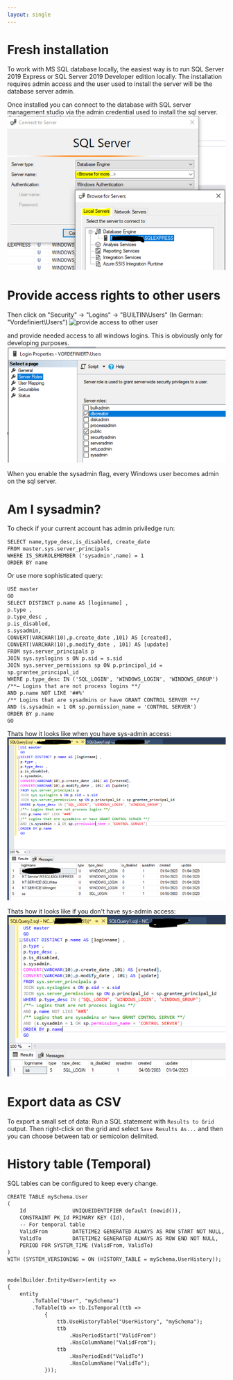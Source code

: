 ```yaml
---
layout: single
---
```


# Fresh installation
To work with MS SQL database locally, the easiest way is to run SQL Server 2019 Express or SQL Server 2019 Developer edition locally.
The installation requires admin access and the user used to install the server will be the database server admin.

Once installed you can connect to the database with SQL server management studio via the admin credential used to install the sql server.
![provide access to other user](/assets/images/software-engineering/databases/sql-server-management-studio-connect.PNG)


# Provide access rights to other users
Then click on "Security" -> "Logins" -> "BUILTIN\Users" (In German: "Vordefiniert\Users") 
![provide access to other user](/assets/images/software-engineering/databases/ssql-server-management-studio.PNG)

and provide needed access to all windows logins. This is obviously only for developing purposes.
![provide access to other user](/assets/images/software-engineering/databases/sql-server-management-studio-grant-access.PNG)

When you enable the sysadmin flag, every Windows user becomes admin on the sql server.

# Am I sysadmin?
To check if your current account has admin priviledge run: 
```
SELECT name,type_desc,is_disabled, create_date
FROM master.sys.server_principals
WHERE IS_SRVROLEMEMBER ('sysadmin',name) = 1
ORDER BY name
```

Or use more sophisticated query:
```
USE master
GO
SELECT DISTINCT p.name AS [loginname] ,
p.type ,
p.type_desc ,
p.is_disabled,
s.sysadmin,
CONVERT(VARCHAR(10),p.create_date ,101) AS [created],
CONVERT(VARCHAR(10),p.modify_date , 101) AS [update]
FROM sys.server_principals p
JOIN sys.syslogins s ON p.sid = s.sid
JOIN sys.server_permissions sp ON p.principal_id = sp.grantee_principal_id
WHERE p.type_desc IN ('SQL_LOGIN', 'WINDOWS_LOGIN', 'WINDOWS_GROUP')
/**— Logins that are not process logins **/
AND p.name NOT LIKE '##%'
/** Logins that are sysadmins or have GRANT CONTROL SERVER **/
AND (s.sysadmin = 1 OR sp.permission_name = 'CONTROL SERVER')
ORDER BY p.name
GO
```

Thats how it looks like when you have sys-admin access:
![You are admin](/assets/images/software-engineering/databases/sql-server-management-studio-check-access-admin.PNG)

Thats how it looks like if you don't have sys-admin access:
![You are admin](/assets/images/software-engineering/databases/sql-server-management-studio-check-access-admin-no.PNG)

# Export data as CSV
To export a small set of data: 
Run a SQL statement with ```Results to Grid``` output. Then right-click on the grid and select ```Save Results As...``` and then you can choose between tab or semicolon delimited.

# History table (Temporal)
SQL tables can be configured to keep every change. 

````
CREATE TABLE mySchema.User
(
    Id               UNIQUEIDENTIFIER default (newid()),
    CONSTRAINT PK_Id PRIMARY KEY (Id),
    -- For temporal table
    ValidFrom        DATETIME2 GENERATED ALWAYS AS ROW START NOT NULL,
    ValidTo          DATETIME2 GENERATED ALWAYS AS ROW END NOT NULL,
    PERIOD FOR SYSTEM_TIME (ValidFrom, ValidTo)
)
WITH (SYSTEM_VERSIONING = ON (HISTORY_TABLE = mySchema.UserHistory));


modelBuilder.Entity<User>(entity =>
{
    entity
        .ToTable("User", "mySchema")
        .ToTable(tb => tb.IsTemporal(ttb =>
            {
                ttb.UseHistoryTable("UserHistory", "mySchema");
                ttb
                    .HasPeriodStart("ValidFrom")
                    .HasColumnName("ValidFrom");
                ttb
                    .HasPeriodEnd("ValidTo")
                    .HasColumnName("ValidTo");
            }));
````
